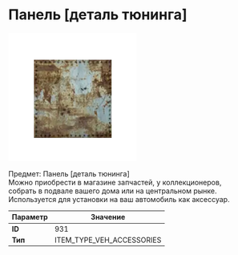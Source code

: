 # Панель [деталь тюнинга]

![Item Image](../img/931.webp?raw=true)

Предмет: Панель [деталь тюнинга]<br>Можно приобрести в магазине запчастей, у коллекционеров,<br>собрать в подвале вашего дома или на центральном рынке.<br>Используется для установки на ваш автомобиль как аксессуар.


| Параметр | Значение |
|----------|----------|
| **ID** | 931 |
| **Тип** | ITEM_TYPE_VEH_ACCESSORIES |

